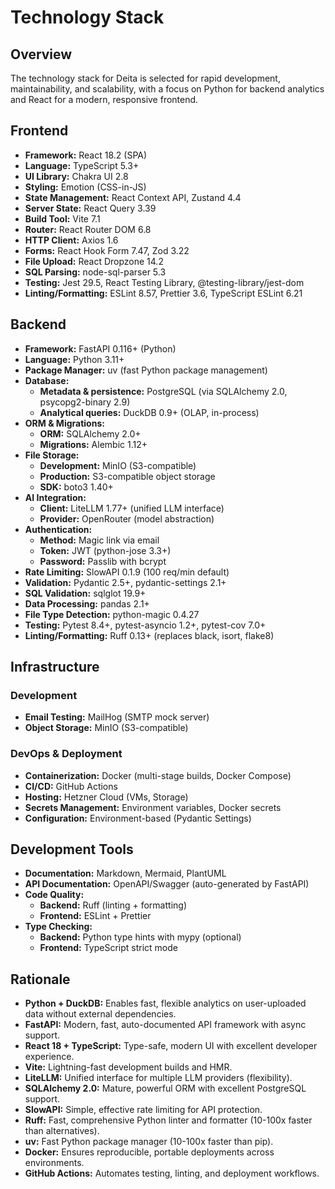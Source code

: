 # Technology Stack

## Overview

The technology stack for Deita is selected for rapid development, maintainability, and scalability, with a focus on Python for backend analytics and React for a modern, responsive frontend.

## Frontend

- **Framework:** React 18.2 (SPA)
- **Language:** TypeScript 5.3+
- **UI Library:** Chakra UI 2.8
- **Styling:** Emotion (CSS-in-JS)
- **State Management:** React Context API, Zustand 4.4
- **Server State:** React Query 3.39
- **Build Tool:** Vite 7.1
- **Router:** React Router DOM 6.8
- **HTTP Client:** Axios 1.6
- **Forms:** React Hook Form 7.47, Zod 3.22
- **File Upload:** React Dropzone 14.2
- **SQL Parsing:** node-sql-parser 5.3
- **Testing:** Jest 29.5, React Testing Library, @testing-library/jest-dom
- **Linting/Formatting:** ESLint 8.57, Prettier 3.6, TypeScript ESLint 6.21

## Backend

- **Framework:** FastAPI 0.116+ (Python)
- **Language:** Python 3.11+
- **Package Manager:** uv (fast Python package management)
- **Database:**
  - **Metadata & persistence:** PostgreSQL (via SQLAlchemy 2.0, psycopg2-binary 2.9)
  - **Analytical queries:** DuckDB 0.9+ (OLAP, in-process)
- **ORM & Migrations:**
  - **ORM:** SQLAlchemy 2.0+
  - **Migrations:** Alembic 1.12+
- **File Storage:**
  - **Development:** MinIO (S3-compatible)
  - **Production:** S3-compatible object storage
  - **SDK:** boto3 1.40+
- **AI Integration:**
  - **Client:** LiteLLM 1.77+ (unified LLM interface)
  - **Provider:** OpenRouter (model abstraction)
- **Authentication:**
  - **Method:** Magic link via email
  - **Token:** JWT (python-jose 3.3+)
  - **Password:** Passlib with bcrypt
- **Rate Limiting:** SlowAPI 0.1.9 (100 req/min default)
- **Validation:** Pydantic 2.5+, pydantic-settings 2.1+
- **SQL Validation:** sqlglot 19.9+
- **Data Processing:** pandas 2.1+
- **File Type Detection:** python-magic 0.4.27
- **Testing:** Pytest 8.4+, pytest-asyncio 1.2+, pytest-cov 7.0+
- **Linting/Formatting:** Ruff 0.13+ (replaces black, isort, flake8)

## Infrastructure

### Development

- **Email Testing:** MailHog (SMTP mock server)
- **Object Storage:** MinIO (S3-compatible)

### DevOps & Deployment

- **Containerization:** Docker (multi-stage builds, Docker Compose)
- **CI/CD:** GitHub Actions
- **Hosting:** Hetzner Cloud (VMs, Storage)
- **Secrets Management:** Environment variables, Docker secrets
- **Configuration:** Environment-based (Pydantic Settings)

## Development Tools

- **Documentation:** Markdown, Mermaid, PlantUML
- **API Documentation:** OpenAPI/Swagger (auto-generated by FastAPI)
- **Code Quality:**
  - **Backend:** Ruff (linting + formatting)
  - **Frontend:** ESLint + Prettier
- **Type Checking:**
  - **Backend:** Python type hints with mypy (optional)
  - **Frontend:** TypeScript strict mode

## Rationale

- **Python + DuckDB:** Enables fast, flexible analytics on user-uploaded data without external dependencies.
- **FastAPI:** Modern, fast, auto-documented API framework with async support.
- **React 18 + TypeScript:** Type-safe, modern UI with excellent developer experience.
- **Vite:** Lightning-fast development builds and HMR.
- **LiteLLM:** Unified interface for multiple LLM providers (flexibility).
- **SQLAlchemy 2.0:** Mature, powerful ORM with excellent PostgreSQL support.
- **SlowAPI:** Simple, effective rate limiting for API protection.
- **Ruff:** Fast, comprehensive Python linter and formatter (10-100x faster than alternatives).
- **uv:** Fast Python package manager (10-100x faster than pip).
- **Docker:** Ensures reproducible, portable deployments across environments.
- **GitHub Actions:** Automates testing, linting, and deployment workflows.
